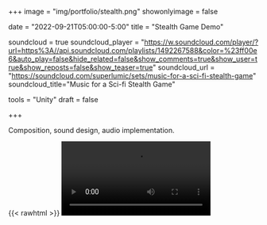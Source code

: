 +++
image = "img/portfolio/stealth.png"
showonlyimage = false

date = "2022-09-21T05:00:00-5:00"
title = "Stealth Game Demo"

soundcloud = true
soundcloud_player = "https://w.soundcloud.com/player/?url=https%3A//api.soundcloud.com/playlists/1492267588&color=%23ff00e6&auto_play=false&hide_related=false&show_comments=true&show_user=true&show_reposts=false&show_teaser=true"
soundcloud_url = "https://soundcloud.com/superlumic/sets/music-for-a-sci-fi-stealth-game"
soundcloud_title="Music for a Sci-fi Stealth Game"

tools = "Unity"
draft = false

+++

Composition, sound design, audio implementation.

{{< rawhtml >}}
<video src="/video/MathewAJK_Berklee_Stealth.mp4" controls />
{{< /rawhtml >}}